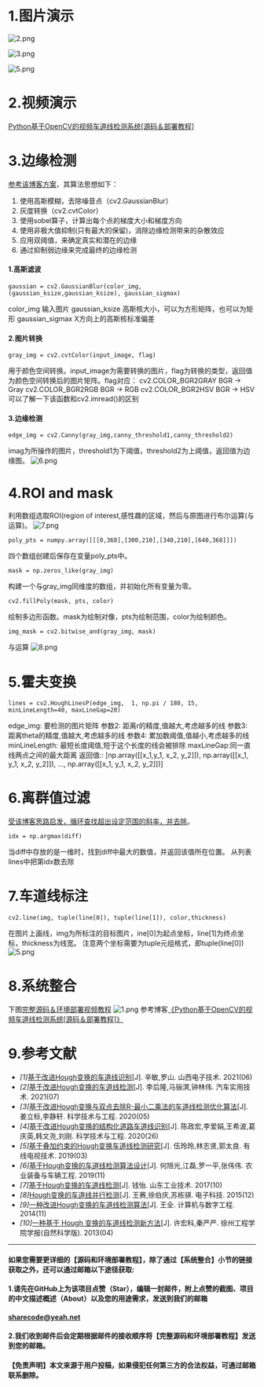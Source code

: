 ﻿# 1.图片演示
![2.png](93ed7db9f0643e083032fbc84d8d8de1.png)

![3.png](8f4c0aaca2845c770ec874df00913160.png)



![5.png](6124b1f84adf69ccc173a39e28b67384.png)



# 2.视频演示
[Python基于OpenCV的视频车道线检测系统[源码＆部署教程]](https://www.bilibili.com/video/BV1ZP41137Ny?spm_id_from=333.999.0.0&vd_source=bc9aec86d164b67a7004b996143742dc)

# 3.边缘检测
[参考该博客方案](https://mbd.pub/o/bread/Y5WamZtp)，其算法思想如下：
1. 使用高斯模糊，去除噪音点（cv2.GaussianBlur）
2. 灰度转换（cv2.cvtColor）
3. 使用sobel算子，计算出每个点的梯度大小和梯度方向
4. 使用非极大值抑制(只有最大的保留)，消除边缘检测带来的杂散效应
5. 应用双阈值，来确定真实和潜在的边缘
6. 通过抑制弱边缘来完成最终的边缘检测
#### 1.高斯滤波
```
gaussian = cv2.GaussianBlur(color_img, (gaussian_ksize,gaussian_ksize), gaussian_sigmax)
```
color_img 输入图片
gaussian_ksize 高斯核大小，可以为方形矩阵，也可以为矩形
gaussian_sigmax X方向上的高斯核标准偏差

#### 2.图片转换
```
gray_img = cv2.cvtColor(input_image, flag)
```
用于颜色空间转换。input_image为需要转换的图片，flag为转换的类型，返回值为颜色空间转换后的图片矩阵。flag对应：
cv2.COLOR_BGR2GRAY BGR -> Gray
cv2.COLOR_BGR2RGB BGR -> RGB
cv2.COLOR_BGR2HSV BGR -> HSV
可以了解一下该函数和cv2.imread()的区别

#### 3.边缘检测
```
edge_img = cv2.Canny(gray_img,canny_threshold1,canny_threshold2)
```
imag为所操作的图片，threshold1为下阈值，threshold2为上阈值，返回值为边缘图。
![6.png](40252bbc6e20560076b9c4e223dd38af.png)

# 4.ROI and mask
利用数组选取ROI(region of interest,感性趣的区域，然后与原图进行布尔运算(与运算)。
![7.png](db848810a9f691a8c45479a480cb6541.png)
```
poly_pts = numpy.array([[[0,368],[300,210],[340,210],[640,368]]])
```
四个数组创建后保存在变量poly_pts中。
```
mask = np.zeros_like(gray_img)
```
构建一个与gray_img同维度的数组，并初始化所有变量为零。
```
cv2.fillPoly(mask, pts, color)
```
绘制多边形函数。mask为绘制对像，pts为绘制范围，color为绘制颜色。
```
img_mask = cv2.bitwise_and(gray_img, mask)
```
与运算
![8.png](569e12a5e669a595f1b0eab12fa976df.png)

# 5.霍夫变换
```
lines = cv2.HoughLinesP(edge_img,  1, np.pi / 180, 15, minLineLength=40, maxLineGap=20)
```
edge_img: 要检测的图片矩阵
参数2: 距离r的精度,值越大,考虑越多的线
参数3: 距离theta的精度,值越大,考虑越多的线
参数4: 累加数阈值,值越小,考虑越多的线
minLineLength: 最短长度阈值,短于这个长度的线会被排除
maxLineGap:同一直线两点之间的最大距离
返回值::
[np.array([[x_1,y_1, x_2, y_2]]),
np.array([[x_1, y_1, x_2, y_2]]),
…,
np.array([[x_1, y_1, x_2, y_2]])]

# 6.离群值过滤
[受该博客思路启发，循环查找超出设定范围的斜率，并去除](https://afdian.net/item?plan_id=2f4d3d58625111ed88d152540025c377)。
```
idx = np.argmax(diff)
```
当diff中存放的是一维时，找到diff中最大的数值，并返回该值所在位置。
从列表lines中把第idx数去除

# 7.车道线标注
```
cv2.line(img, tuple(line[0]), tuple(line[1]), color,thickness)
```
在图片上画线，img为所标注的目标图片，ine[0]为起点坐标，line[1]为终点坐标，thickness为线宽。
注意两个坐标需要为tuple元组格式，即tuple(line[0])
![5.png](abfa5c7db024793c18bb165d09b887e5.png)

# 8.系统整合
下图[完整源码＆环境部署视频教程](https://s.xiaocichang.com/s/4149b5)
![1.png](b8e7e07c4c9ee5bcd4f124367568f477.png)
参考博客[《Python基于OpenCV的视频车道线检测系统\[源码＆部署教程\]》](https://mbd.pub/o/qunma/work)



# 9.参考文献
*   *[1]*[基于改进Hough变换的车道线识别](https://kns.cnki.net/kcms/detail/detail.aspx?filename=SXDS202106012&dbcode=CJFD&dbname=CJFD2021&v=hJej5pxuFEzHMB9I1foLJySODrysESKlYX7GPFWGeFM0eQK6ydtbVt-sjHQusG3p)[J]. 辛敏,罗山.  山西电子技术. 2021(06)
*   *[2]*[基于改进Hough变换的车道线检测](https://kns.cnki.net/kcms/detail/detail.aspx?filename=SXQC202107006&dbcode=CJFD&dbname=CJFD2021&v=CRV_0b2A8SFBvI527gOI77pgQH5AFi6jp_NZQMaFr9oukez6f2ScZwN4wmUowpzl)[J]. 李后隆,马骊溟,钟林伟.  汽车实用技术. 2021(07)
*   *[3]*[基于改进Hough变换与双点去除R-最小二乘法的车道线检测优化算法](https://kns.cnki.net/kcms/detail/detail.aspx?filename=KXJS202005054&dbcode=CJFD&dbname=CJFD2020&v=7ufNVsW8Ho_uLhyvsFSw5-mf7iGOO_vXnlTzbG16VHfqrtrQg1rYbL4J_HDwpgy5)[J]. 姜立标,李静轩.  科学技术与工程. 2020(05)
*   *[4]*[基于改进Hough变换的结构化道路车道线识别](https://kns.cnki.net/kcms/detail/detail.aspx?filename=KXJS202026041&dbcode=CJFD&dbname=CJFD2020&v=7ufNVsW8Ho9RWCMJdJaSDgPuVVh7ggc2C2ILoObrln4nQR45Sj15riiRslo1j8Q1)[J]. 陈政宏,李爱娟,王希波,葛庆英,韩文尧,刘刚.  科学技术与工程. 2020(26)
*   *[5]*[基于叠加约束的Hough变换车道线检测研究](https://kns.cnki.net/kcms/detail/detail.aspx?filename=YXDJ201903010&dbcode=CJFD&dbname=CJFD2019&v=DPo6jhEIGONyMtd8rnHM9rBNICTYwQyBZCztSp2pr9i_pme5RdeEr8a44gliPvER)[J]. 伍玲玲,林志贤,郭太良.  有线电视技术. 2019(03)
*   *[6]*[基于Hough变换的车道线检测算法设计](https://kns.cnki.net/kcms/detail/detail.aspx?filename=SDLG201911022&dbcode=CJFD&dbname=CJFD2019&v=Vwalx3XAwkDr43eOtyamaxiSN_u4WLX0t6XkDxeoYNsxZZLRLpdn4cCPy_mHTs-5)[J]. 何旭光,江磊,罗一平,张伟伟.  农业装备与车辆工程. 2019(11)
*   *[7]*[基于Hough变换的车道线检测](https://kns.cnki.net/kcms/detail/detail.aspx?filename=SDGJ201710236&dbcode=CJFD&dbname=CJFD2017&v=RI4_BvRfjVhEGSp-9kOzxxa_V2E5MdVjA5I10eLIgESNg9QMCUiELIMT_xr5iZxB)[J]. 钱怡.  山东工业技术. 2017(10)
*   *[8]*[Hough变换的车道线并行检测](https://kns.cnki.net/kcms/detail/detail.aspx?filename=DZKK201512028&dbcode=CJFD&dbname=CJFD2015&v=iN1md_QPjdN5J-W8ZYWixoTeIAG70FQwzF5bDXgeU9oBwPxbWA31P-IZ9WqfsTd2)[J]. 王赛,徐伯庆,苏栋骐.  电子科技. 2015(12)
*   *[9]*[一种改进Hough变换的车道线检测算法](https://kns.cnki.net/kcms/detail/detail.aspx?filename=JSSG201411040&dbcode=CJFD&dbname=CJFD2014&v=V_nRtn35IOkNRGJyeD0anQkAMB8Ltk6pPFBMa5kEN-4qbJX1wAXd0ZQkX3ZUJb2K)[J]. 王全.  计算机与数字工程. 2014(11)
*   *[10]*[一种基于 Hough 变换的车道线检测新方法](https://kns.cnki.net/kcms/detail/detail.aspx?filename=OXZG201304001&dbcode=CJFD&dbname=CJFD2013&v=AKKUylPNebSJwYMBkybvm0GWlbo9Yqq9-AYxLg4BlNvANjGTrVWFbGcFyuGYic0A)[J]. 许宏科,秦严严.  徐州工程学院学报(自然科学版). 2013(04)


---
#### 如果您需要更详细的【源码和环境部署教程】，除了通过【系统整合】小节的链接获取之外，还可以通过邮箱以下途径获取:
#### 1.请先在GitHub上为该项目点赞（Star），编辑一封邮件，附上点赞的截图、项目的中文描述概述（About）以及您的用途需求，发送到我们的邮箱
#### sharecode@yeah.net
#### 2.我们收到邮件后会定期根据邮件的接收顺序将【完整源码和环境部署教程】发送到您的邮箱。
#### 【免责声明】本文来源于用户投稿，如果侵犯任何第三方的合法权益，可通过邮箱联系删除。